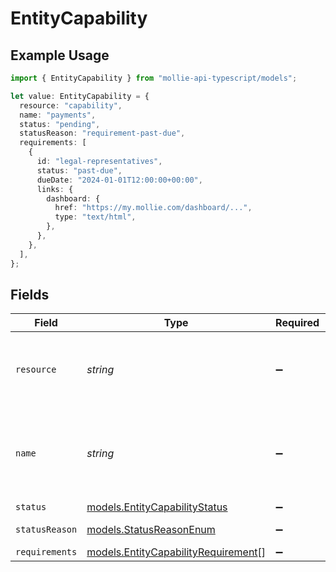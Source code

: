 # EntityCapability

## Example Usage

```typescript
import { EntityCapability } from "mollie-api-typescript/models";

let value: EntityCapability = {
  resource: "capability",
  name: "payments",
  status: "pending",
  statusReason: "requirement-past-due",
  requirements: [
    {
      id: "legal-representatives",
      status: "past-due",
      dueDate: "2024-01-01T12:00:00+00:00",
      links: {
        dashboard: {
          href: "https://my.mollie.com/dashboard/...",
          type: "text/html",
        },
      },
    },
  ],
};
```

## Fields

| Field                                                                            | Type                                                                             | Required                                                                         | Description                                                                      | Example                                                                          |
| -------------------------------------------------------------------------------- | -------------------------------------------------------------------------------- | -------------------------------------------------------------------------------- | -------------------------------------------------------------------------------- | -------------------------------------------------------------------------------- |
| `resource`                                                                       | *string*                                                                         | :heavy_minus_sign:                                                               | Always the word `capability` for this resource type.                             | capability                                                                       |
| `name`                                                                           | *string*                                                                         | :heavy_minus_sign:                                                               | A unique name for this capability like `payments` / `settlements`.               | payments                                                                         |
| `status`                                                                         | [models.EntityCapabilityStatus](../models/entitycapabilitystatus.md)             | :heavy_minus_sign:                                                               | N/A                                                                              | pending                                                                          |
| `statusReason`                                                                   | [models.StatusReasonEnum](../models/statusreasonenum.md)                         | :heavy_minus_sign:                                                               | N/A                                                                              | requirement-past-due                                                             |
| `requirements`                                                                   | [models.EntityCapabilityRequirement](../models/entitycapabilityrequirement.md)[] | :heavy_minus_sign:                                                               | N/A                                                                              |                                                                                  |